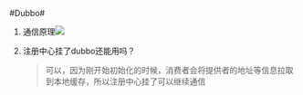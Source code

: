 #Dubbo#
1. 通信原理![](https://i.imgur.com/xJdEgYF.png)
2. 注册中心挂了dubbo还能用吗？

	> 可以，因为刚开始初始化的时候，消费者会将提供者的地址等信息拉取到本地缓存，所以注册中心挂了可以继续通信